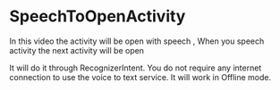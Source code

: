 # SpeechToOpenActivity
In this video the activity will be open with speech , When you speech activity the next activity will be open

 It will do it through RecognizerIntent.
 You do not require any internet connection to use the voice to text service. It will work in Offline mode.
